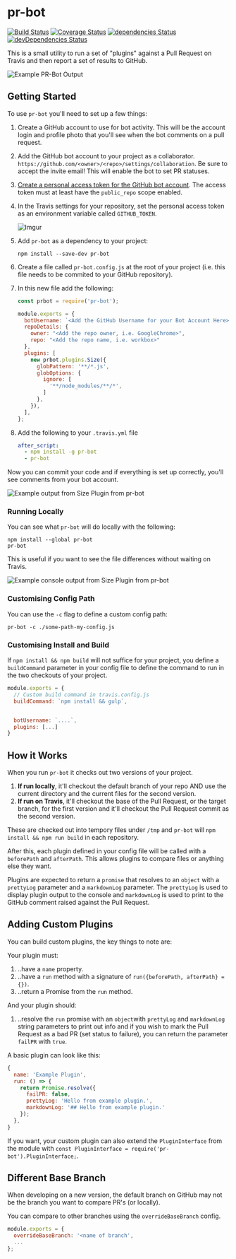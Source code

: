 # pr-bot

[![Build Status](https://travis-ci.org/GoogleChromeLabs/pr-bot.svg?branch=master)](https://travis-ci.org/GoogleChromeLabs/pr-bot) [![Coverage Status](https://coveralls.io/repos/github/GoogleChromeLabs/pr-bot/badge.svg?branch=master)](https://coveralls.io/github/GoogleChromeLabs/pr-bot?branch=master) [![dependencies Status](https://david-dm.org/googlechromelabs/pr-bot/status.svg)](https://david-dm.org/googlechromelabs/pr-bot) [![devDependencies Status](https://david-dm.org/googlechromelabs/pr-bot/dev-status.svg)](https://david-dm.org/googlechromelabs/pr-bot?type=dev)

This is a small utility to run a set of "plugins"
against a Pull Request on Travis and then report
a set of results to GitHub.

![Example PR-Bot Output](http://i.imgur.com/QMOaiQy.png)

## Getting Started

To use `pr-bot` you'll need to set up a few
things:

1. Create a GitHub account to use for bot
activity. This will be the account login and
profile photo that you'll see when the bot
comments on a pull request.

1. Add the GitHub bot account to your project as a collaborator.
`https://github.com/<owner>/<repo>/settings/collaboration`.
Be sure to accept the invite email! This will enable the bot
to set PR statuses.

1. [Create a personal access token for the
GitHub bot account](https://github.com/settings/tokens).
The access token must at least have the `public_repo` scope
enabled.

1. In the Travis settings for your repository,
set the personal access token as an environment
variable called `GITHUB_TOKEN`.

    ![Imgur](http://i.imgur.com/QzwmvxD.png)

1. Add `pr-bot` as a dependency to your
project:

    ```shell
    npm install --save-dev pr-bot
    ```

1. Create a file called `pr-bot.config.js` at the
root of your project (i.e. this file needs to be commited
to your GitHub repository).

1. In this new file add the following:

    ```javascript
    const prbot = require('pr-bot');

    module.exports = {
      botUsername: `<Add the GitHub Username for your Bot Account Here>`,
      repoDetails: {
        owner: "<Add the repo owner, i.e. GoogleChrome>",
        repo: "<Add the repo name, i.e. workbox>"
      },
      plugins: [
        new prbot.plugins.Size({
          globPattern: '**/*.js',
          globOptions: {
            ignore: [
              '**/node_modules/**/*',
            ]
          },
        }),
      ],
    };
    ```

1. Add the following to your `.travis.yml` file

    ```yaml
    after_script:
      - npm install -g pr-bot
      - pr-bot
    ```

Now you can commit your code and if everything is set up correctly, you'll
see comments from your bot account.

![Example output from Size Plugin from pr-bot](http://i.imgur.com/oZPrdXr.png)

### Running Locally

You can see what `pr-bot` will do locally with the following:

```shell
npm install --global pr-bot
pr-bot
```

This is useful if you want to see the file differences without
waiting on Travis.

![Example console output from Size Plugin from pr-bot](http://i.imgur.com/h518U9O.png)

### Customising Config Path

You can use the `-c` flag to define a custom config path:

```shell
pr-bot -c ./some-path-my-config.js
```

### Customising Install and Build

If `npm install && npm build` will not suffice for your project,
you define a `buildCommand` parameter in your config file
to define the command to run in the two checkouts of your project.

```javascript
module.exports = {
  // Custom build command in travis.config.js
  buildCommand: `npm install && gulp`,


  botUsername: `....`,
  plugins: [...]
}
```

## How it Works

When you run `pr-bot` it checks out two versions of your project.

1. **If run locally**, it'll checkout the default branch of your repo AND
use the current directory and the current files for the second
version.
1. **If run on Travis**, it'll checkout the base of the Pull Request,
or the target branch, for the first version and it'll checkout the Pull
Request commit as the second version.

These are checked out into tempory files under `/tmp` and `pr-bot`
will `npm install && npm run build` in each repository.

After this, each plugin defined in your config file will be called
with a `beforePath` and `afterPath`. This allows plugins to compare
files or anything else they want.

Plugins are expected to return a `promise` that resolves to an `object`
with a `prettyLog` parameter and a `markdownLog` parameter. The
`prettyLog` is used to display plugin output to the console and
`markdownLog` is used to print to the GitHub comment raised against
the Pull Request.

## Adding Custom Plugins

You can build custom plugins, the key things to note are:

Your plugin must:

1. ..have a `name` property.
1. ..have a `run` method with a signature of
   `run({beforePath, afterPath} = {})`.
1. ..return a Promise from the `run` method.

And your plugin should:

1. ..resolve the `run` promise with an `object`with `prettyLog`
and `markdownLog` string parameters to print out info and if you wish
to mark the Pull Request as a bad PR (set status to failure), you can return
the parameter `failPR` with `true`.

A basic plugin can look like this:

```javascript
{
  name: 'Example Plugin',
  run: () => {
    return Promise.resolve({
      failPR: false,
      prettyLog: 'Hello from example plugin.',
      markdownLog: '## Hello from example plugin.'
    });
  },
}
```

If you want, your custom plugin can also extend the `PluginInterface` from the
module with `const PluginInterface = require('pr-bot').PluginInterface;`.

## Different Base Branch

When developing on a new version, the default branch on GitHub may not be
the branch you want to compare PR's (or locally).

You can compare to other branches using the `overrideBaseBranch` config.

```javascript
module.exports = {
  overrideBaseBranch: '<name of branch',
  ...
};
```
